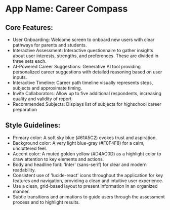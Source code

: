 # **App Name**: Career Compass

## Core Features:

- User Onboarding: Welcome screen to onboard new users with clear pathways for parents and students.
- Interactive Assessment: Interactive questionnaire to gather insights about user interests, strengths, and preferences. These are divided in three sets each.
- AI-Powered Career Suggestions: Generative AI tool providing personalized career suggestions with detailed reasoning based on user inputs.
- Interactive Timeline: Career path timeline visually represents steps, subjects and approximate timing.
- Invite Collaborators: Allow up to five additional respondents, increasing quality and validity of report
- Recommended Subjects: Displays list of subjects for highschool career preparation

## Style Guidelines:

- Primary color: A soft sky blue (#61A5C2) evokes trust and aspiration.
- Background color: A very light blue-gray (#F0F4F8) for a calm, uncluttered feel.
- Accent color: A muted golden yellow (#D4AC0D) as a highlight color to draw attention to key elements and actions.
- Body and headline font: 'Inter' (sans-serif) for clear and modern readability.
- Consistent use of 'lucide-react' icons throughout the application for key features and navigation, providing a clean and intuitive user experience.
- Use a clean, grid-based layout to present information in an organized manner.
- Subtle transitions and animations to guide users through the assessment process and to highlight results.
